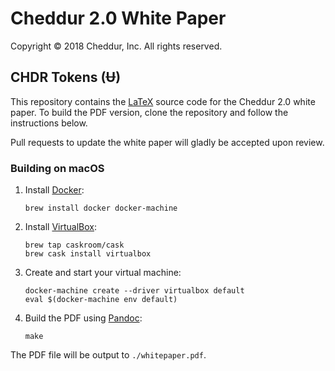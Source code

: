 # Cheddur 2.0 White Paper

Copyright © 2018 Cheddur, Inc.  All rights reserved.

## CHDR Tokens (Ʉ)

This repository contains the [LaTeX](https://www.latex-project.org/)
source code for the Cheddur 2.0 white paper. To build the PDF version, clone the
repository and follow the instructions below.

Pull requests to update the white paper will gladly be accepted upon review.

### Building on macOS

1. Install [Docker](https://www.docker.com/):

    ```
    brew install docker docker-machine
    ```

2. Install [VirtualBox](https://www.virtualbox.org/):

    ```
    brew tap caskroom/cask
    brew cask install virtualbox
    ```

3. Create and start your virtual machine:

    ```
    docker-machine create --driver virtualbox default
    eval $(docker-machine env default)
    ```

4. Build the PDF using [Pandoc](https://pandoc.org/):

    ```
    make
    ```

The PDF file will be output to `./whitepaper.pdf`.
